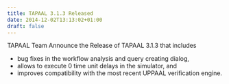 ```yaml
---
title: TAPAAL 3.1.3 Released 
date: 2014-12-02T13:13:02+01:00
draft: false
---
```


TAPAAL Team Announce the Release of TAPAAL 3.1.3 that includes

 - bug fixes in the workflow analysis and query creating dialog,
 - allows to execute 0 time unit delays in the simulator, and
 - improves compatibility with the most recent UPPAAL verification engine.
 